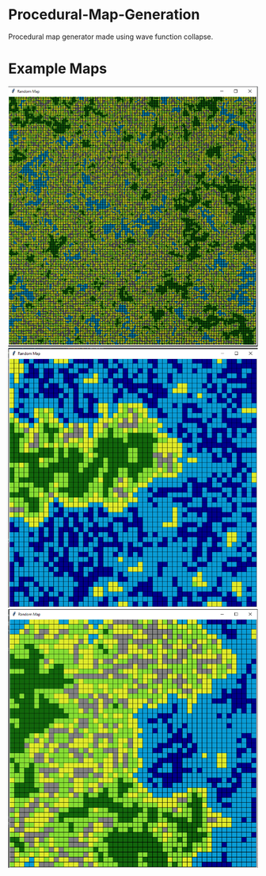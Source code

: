# Procedural-Map-Generation
Procedural map generator made using wave function collapse.

# Example Maps

![Map 1](Example-Maps/big-map.png)
![Map 2](Example-Maps/small-map.png)
![Map 3](Example-Maps/small-map-2.png)
